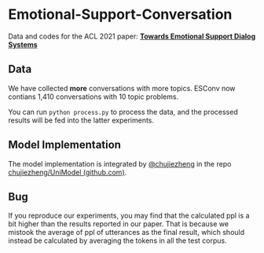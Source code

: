 # Emotional-Support-Conversation
Data and codes for the ACL 2021 paper: [**Towards Emotional Support Dialog Systems**](https://arxiv.org/abs/2106.01144)

## Data

We have collected **more** conversations with more topics. ESConv now contians 1,410 conversations with 10 topic problems.

You can run `python process.py` to process the data, and the processed results will be fed into the latter experiments.

## Model Implementation

The model implementation is integrated by  [@chujiezheng](https://github.com/chujiezheng) in the repo [chujiezheng/UniModel (github.com)](https://github.com/chujiezheng/UniModel).

## Bug

If you reproduce our experiments, you may find that the calculated ppl is a bit higher than the results reported in our paper. That is because we mistook the average of ppl of utterances as the final result, which should instead be calculated by averaging the tokens in all the test corpus.

